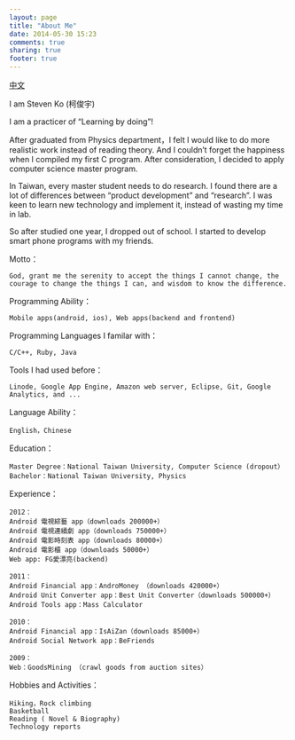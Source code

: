 ```yaml
---
layout: page
title: "About Me"
date: 2014-05-30 15:23
comments: true
sharing: true
footer: true
---
```


<a href="{{ root_url }}/about/zh">中文</a>

I am Steven Ko (柯俊宇)

I am a practicer of “Learning by doing”!

After graduated from Physics department，I felt I would like to do more realistic work instead of reading theory. And I couldn’t forget the happiness when I compiled my first C program. After consideration, I decided to apply computer science master program.

In Taiwan, every master student needs to do research. I found there are a lot of differences between “product development” and “research”. I was keen to learn new technology and implement it, instead of wasting my time in lab.

So after studied one year, I dropped out of school. I started to develop smart phone programs with my friends.

Motto：

    God, grant me the serenity to accept the things I cannot change, the courage to change the things I can, and wisdom to know the difference.
    
Programming Ability：

    Mobile apps(android, ios), Web apps(backend and frontend)
    
Programming Languages I familar with：

    C/C++, Ruby, Java
Tools I had used before：

    Linode, Google App Engine, Amazon web server, Eclipse, Git, Google Analytics, and ...
Language Ability：

    English，Chinese
Education：

    Master Degree：National Taiwan University, Computer Science (dropout）
    Bachelor：National Taiwan University, Physics
Experience：

    2012：
    Android 電視綜藝 app（downloads 200000+）
    Android 電視連續劇 app（downloads 750000+）
    Android 電影時刻表 app（downloads 80000+） 
    Android 電影櫃 app（downloads 50000+）
    Web app: FG愛漂亮(backend)
    
    2011：
    Android Financial app：AndroMoney （downloads 420000+）
    Android Unit Converter app：Best Unit Converter（downloads 500000+）
    Android Tools app：Mass Calculator
    
    2010：
    Android Financial app：IsAiZan（downloads 85000+）
    Android Social Network app：BeFriends
    
    2009：
    Web：GoodsMining （crawl goods from auction sites）
Hobbies and Activities：

    Hiking，Rock climbing
    Basketball
    Reading ( Novel & Biography)
    Technology reports